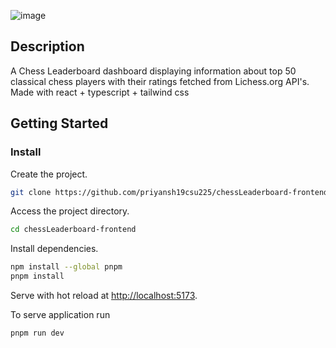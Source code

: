 ![image](https://github.com/priyansh19csu225/chessLeaderboard-frontend/assets/71059426/5793a545-9c64-463e-b434-de2580de662a)

## Description
A Chess Leaderboard dashboard displaying information about top 50 classical chess players with their ratings fetched from Lichess.org API's. Made with react + typescript + tailwind css

## Getting Started

### Install

Create the project.

```bash
git clone https://github.com/priyansh19csu225/chessLeaderboard-frontend.git
```

Access the project directory.

```bash
cd chessLeaderboard-frontend
```

Install dependencies.

```bash
npm install --global pnpm
pnpm install
```
Serve with hot reload at <http://localhost:5173>.

To serve application run
```bash
pnpm run dev
```
